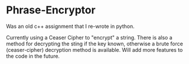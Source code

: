 # Phrase-Encryptor
Was an old c++ assignment that I re-wrote in python.

Currently using a Ceaser Cipher to "encrypt" a string.
There is also a method for decrypting the sting if the key known, otherwise a brute force (ceaser-cipher) decryption method is available. 
Will add more features to the code in the future.


